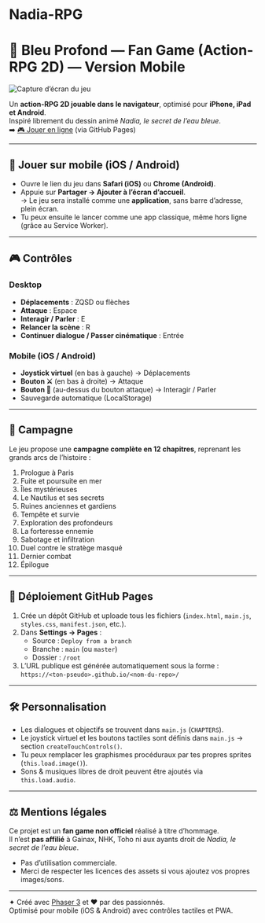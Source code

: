 # Nadia-RPG
# 🌊 Bleu Profond — Fan Game (Action-RPG 2D) — Version Mobile

![Capture d’écran du jeu](screenshot.png)

Un **action-RPG 2D jouable dans le navigateur**, optimisé pour **iPhone, iPad et Android**.  
Inspiré librement du dessin animé *Nadia, le secret de l’eau bleue*.  
➡️ [🎮 Jouer en ligne](https://ton-pseudo.github.io/bleu-profond/) (via GitHub Pages)

---

## 📱 Jouer sur mobile (iOS / Android)

- Ouvre le lien du jeu dans **Safari (iOS)** ou **Chrome (Android)**.
- Appuie sur **Partager → Ajouter à l’écran d’accueil**.  
  → Le jeu sera installé comme une **application**, sans barre d’adresse, plein écran.
- Tu peux ensuite le lancer comme une app classique, même hors ligne (grâce au Service Worker).

---

## 🎮 Contrôles

### Desktop
- **Déplacements** : ZQSD ou flèches
- **Attaque** : Espace
- **Interagir / Parler** : E
- **Relancer la scène** : R
- **Continuer dialogue / Passer cinématique** : Entrée

### Mobile (iOS / Android)
- **Joystick virtuel** (en bas à gauche) → Déplacements
- **Bouton ⚔️** (en bas à droite) → Attaque
- **Bouton 💬** (au-dessus du bouton attaque) → Interagir / Parler
- Sauvegarde automatique (LocalStorage)

---

## 📖 Campagne

Le jeu propose une **campagne complète en 12 chapitres**, reprenant les grands arcs de l’histoire :

1. Prologue à Paris  
2. Fuite et poursuite en mer  
3. Îles mystérieuses  
4. Le Nautilus et ses secrets  
5. Ruines anciennes et gardiens  
6. Tempête et survie  
7. Exploration des profondeurs  
8. La forteresse ennemie  
9. Sabotage et infiltration  
10. Duel contre le stratège masqué  
11. Dernier combat  
12. Épilogue  

---

## 🚀 Déploiement GitHub Pages

1. Crée un dépôt GitHub et uploade tous les fichiers (`index.html`, `main.js`, `styles.css`, `manifest.json`, etc.).
2. Dans **Settings → Pages** :
   - Source : `Deploy from a branch`
   - Branche : `main` (ou `master`)
   - Dossier : `/root`
3. L’URL publique est générée automatiquement sous la forme :  
   `https://<ton-pseudo>.github.io/<nom-du-repo>/`

---

## 🛠️ Personnalisation

- Les dialogues et objectifs se trouvent dans `main.js` (`CHAPTERS`).
- Le joystick virtuel et les boutons tactiles sont définis dans `main.js` → section `createTouchControls()`.
- Tu peux remplacer les graphismes procéduraux par tes propres sprites (`this.load.image()`).
- Sons & musiques libres de droit peuvent être ajoutés via `this.load.audio`.

---

## ⚖️ Mentions légales

Ce projet est un **fan game non officiel** réalisé à titre d’hommage.  
Il n’est **pas affilié** à Gainax, NHK, Toho ni aux ayants droit de *Nadia, le secret de l’eau bleue*.  
- Pas d’utilisation commerciale.  
- Merci de respecter les licences des assets si vous ajoutez vos propres images/sons.

---

✦ Créé avec [Phaser 3](https://phaser.io/) et ❤️ par des passionnés.  
Optimisé pour mobile (iOS & Android) avec contrôles tactiles et PWA.
